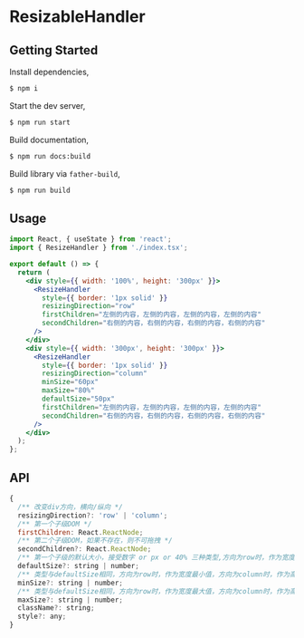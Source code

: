 # ResizableHandler

## Getting Started

Install dependencies,

```bash
$ npm i
```

Start the dev server,

```bash
$ npm run start
```

Build documentation,

```bash
$ npm run docs:build
```

Build library via `father-build`,

```bash
$ npm run build
```

## Usage

```jsx
import React, { useState } from 'react';
import { ResizeHandler } from './index.tsx';

export default () => {
  return (
    <div style={{ width: '100%', height: '300px' }}>
      <ResizeHandler
        style={{ border: '1px solid' }}
        resizingDirection="row"
        firstChildren="左侧的内容，左侧的内容，左侧的内容，左侧的内容"
        secondChildren="右侧的内容，右侧的内容，右侧的内容，右侧的内容"
      />
    </div>
    <div style={{ width: '300px', height: '300px' }}>
      <ResizeHandler
        style={{ border: '1px solid' }}
        resizingDirection="column"
        minSize="60px"
        maxSize="80%"
        defaultSize="50px"
        firstChildren="左侧的内容，左侧的内容，左侧的内容，左侧的内容"
        secondChildren="右侧的内容，右侧的内容，右侧的内容，右侧的内容"
      />
    </div>
  );
};
```

## API

```js
{
  /** 改变div方向，横向/纵向 */
  resizingDirection?: 'row' | 'column';
  /** 第一个子级DOM */
  firstChildren: React.ReactNode;
  /** 第二个子级DOM，如果不存在，则不可拖拽 */
  secondChildren?: React.ReactNode;
  /** 第一个子级的默认大小，接受数字 or px or 40% 三种类型,方向为row时，作为宽度默认值，方向为column时，作为高度默认值 */
  defaultSize?: string | number;
  /** 类型与defaultSize相同，方向为row时，作为宽度最小值，方向为column时，作为高度最小值  */
  minSize?: string | number;
  /** 类型与defaultSize相同，方向为row时，作为宽度最大值，方向为column时，作为高度最大值  */
  maxSize?: string | number;
  className?: string;
  style?: any;
}
```
